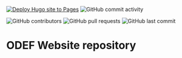 [![Deploy Hugo site to Pages](https://github.com/aviyachki/aviyachki.github.io/actions/workflows/.hugo.yaml/badge.svg?branch=main)](https://github.com/aviyachki/aviyachki.github.io/actions/workflows/.hugo.yaml)
![GitHub commit activity](https://img.shields.io/github/commit-activity/m/aviyachki/aviyachki.github.io?color=green)
<!-- ![GitHub Release Date](https://img.shields.io/github/release-date/aviyachki/aviyachki.github.io) -->
![GitHub contributors](https://img.shields.io/github/contributors/aviyachki/aviyachki.github.io?color=teal)
![GitHub pull requests](https://img.shields.io/github/issues-pr/aviyachki/aviyachki.github.io)
![GitHub last commit](https://img.shields.io/github/last-commit/aviyachki/aviyachki.github.io?color=orange)

# ODEF Website repository
